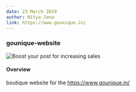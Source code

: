 ```yaml
---
date: 23 March 2019
author: Nitya Jana
link: https://www.gounique.in/
---
```


### gounique-website

![Boost your post for increasing sales](/images/portfolio/gounique-website.jpg)

#### Overview
boutique website for the https://www.gounique.in/
